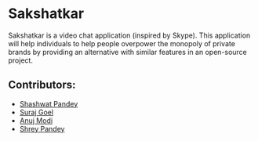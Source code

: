 # Sakshatkar
Sakshatkar is a video chat application (inspired by Skype). This application will help individuals to help people overpower the monopoly of private brands by providing an alternative with similar features in an open-source project.
<a name="contributor"></a>
## Contributors:

* [Shashwat Pandey](http://www.github.com/shashwat1998)
* [Suraj Goel](http://www.github.com/suraj-goel)
* [Anuj Modi](http://www.github.com/descifrado)
* [Shrey Pandey](http://www.github.com/Shreypandey)

